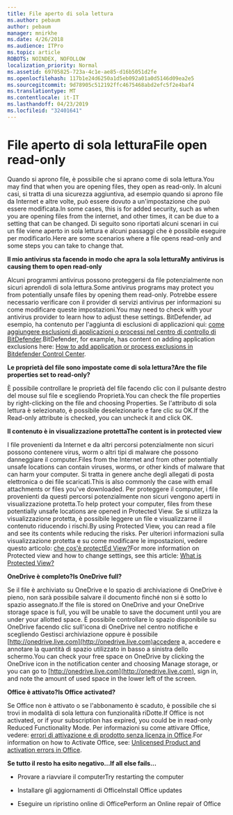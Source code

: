 ```yaml
---
title: File aperto di sola lettura
ms.author: pebaum
author: pebaum
manager: mnirkhe
ms.date: 4/26/2018
ms.audience: ITPro
ms.topic: article
ROBOTS: NOINDEX, NOFOLLOW
localization_priority: Normal
ms.assetid: 69705825-723a-4c1e-ae85-d16b5051d2fe
ms.openlocfilehash: 117b1e24d6250a1d5eb092a01a0d5146d09ea2e5
ms.sourcegitcommit: 9d78905c512192ffc4675468abd2efc5f2e4baf4
ms.translationtype: MT
ms.contentlocale: it-IT
ms.lasthandoff: 04/23/2019
ms.locfileid: "32401641"
---
```

# <a name="file-open-read-only"></a><span data-ttu-id="ff8df-102">File aperto di sola lettura</span><span class="sxs-lookup"><span data-stu-id="ff8df-102">File open read-only</span></span>

<span data-ttu-id="ff8df-103">Quando si aprono file, è possibile che si aprano come di sola lettura.</span><span class="sxs-lookup"><span data-stu-id="ff8df-103">You may find that when you are opening files, they open as read-only.</span></span> <span data-ttu-id="ff8df-104">In alcuni casi, si tratta di una sicurezza aggiuntiva, ad esempio quando si aprono file da Internet e altre volte, può essere dovuto a un'impostazione che può essere modificata.</span><span class="sxs-lookup"><span data-stu-id="ff8df-104">In some cases, this is for added security, such as when you are opening files from the internet, and other times, it can be due to a setting that can be changed.</span></span> <span data-ttu-id="ff8df-105">Di seguito sono riportati alcuni scenari in cui un file viene aperto in sola lettura e alcuni passaggi che è possibile eseguire per modificarlo.</span><span class="sxs-lookup"><span data-stu-id="ff8df-105">Here are some scenarios where a file opens read-only and some steps you can take to change that.</span></span>
  
 <span data-ttu-id="ff8df-106">**Il mio antivirus sta facendo in modo che apra la sola lettura**</span><span class="sxs-lookup"><span data-stu-id="ff8df-106">**My antivirus is causing them to open read-only**</span></span>
  
<span data-ttu-id="ff8df-107">Alcuni programmi antivirus possono proteggersi da file potenzialmente non sicuri aprendoli di sola lettura.</span><span class="sxs-lookup"><span data-stu-id="ff8df-107">Some antivirus programs may protect you from potentially unsafe files by opening them read-only.</span></span> <span data-ttu-id="ff8df-108">Potrebbe essere necessario verificare con il provider di servizi antivirus per informazioni su come modificare queste impostazioni.</span><span class="sxs-lookup"><span data-stu-id="ff8df-108">You may need to check with your antivirus provider to learn how to adjust these settings.</span></span> <span data-ttu-id="ff8df-109">BitDefender, ad esempio, ha contenuto per l'aggiunta di esclusioni di applicazioni qui: [come aggiungere esclusioni di applicazioni o processi nel centro di controllo di BitDefender](https://www.bitdefender.com/support/how-to-add-application-or-process-exclusions-in-bitdefender-control-center-1119.mdl).</span><span class="sxs-lookup"><span data-stu-id="ff8df-109">BitDefender, for example, has content on adding application exclusions here: [How to add application or process exclusions in Bitdefender Control Center](https://www.bitdefender.com/support/how-to-add-application-or-process-exclusions-in-bitdefender-control-center-1119.mdl).</span></span>
  
 <span data-ttu-id="ff8df-110">**Le proprietà del file sono impostate come di sola lettura?**</span><span class="sxs-lookup"><span data-stu-id="ff8df-110">**Are the file properties set to read-only?**</span></span>
  
<span data-ttu-id="ff8df-111">È possibile controllare le proprietà del file facendo clic con il pulsante destro del mouse sul file e scegliendo Proprietà.</span><span class="sxs-lookup"><span data-stu-id="ff8df-111">You can check the file properties by right-clicking on the file and choosing Properties.</span></span> <span data-ttu-id="ff8df-112">Se l'attributo di sola lettura è selezionato, è possibile deselezionarlo e fare clic su OK.</span><span class="sxs-lookup"><span data-stu-id="ff8df-112">If the Read-only attribute is checked, you can uncheck it and click OK.</span></span>
  
 <span data-ttu-id="ff8df-113">**Il contenuto è in visualizzazione protetta**</span><span class="sxs-lookup"><span data-stu-id="ff8df-113">**The content is in protected view**</span></span>
  
<span data-ttu-id="ff8df-114">I file provenienti da Internet e da altri percorsi potenzialmente non sicuri possono contenere virus, worm o altri tipi di malware che possono danneggiare il computer.</span><span class="sxs-lookup"><span data-stu-id="ff8df-114">Files from the Internet and from other potentially unsafe locations can contain viruses, worms, or other kinds of malware that can harm your computer.</span></span> <span data-ttu-id="ff8df-115">Si tratta in genere anche degli allegati di posta elettronica o dei file scaricati.</span><span class="sxs-lookup"><span data-stu-id="ff8df-115">This is also commonly the case with email attachments or files you've downloaded.</span></span> <span data-ttu-id="ff8df-116">Per proteggere il computer, i file provenienti da questi percorsi potenzialmente non sicuri vengono aperti in visualizzazione protetta.</span><span class="sxs-lookup"><span data-stu-id="ff8df-116">To help protect your computer, files from these potentially unsafe locations are opened in Protected View.</span></span> <span data-ttu-id="ff8df-117">Se si utilizza la visualizzazione protetta, è possibile leggere un file e visualizzarne il contenuto riducendo i rischi.</span><span class="sxs-lookup"><span data-stu-id="ff8df-117">By using Protected View, you can read a file and see its contents while reducing the risks.</span></span> <span data-ttu-id="ff8df-118">Per ulteriori informazioni sulla visualizzazione protetta e su come modificare le impostazioni, vedere questo articolo: [che cos'è protectEd View?](https://support.office.com/article/d6f09ac7-e6b9-4495-8e43-2bbcdbcb6653)</span><span class="sxs-lookup"><span data-stu-id="ff8df-118">For more information on Protected view and how to change settings, see this article: [What is Protected View?](https://support.office.com/article/d6f09ac7-e6b9-4495-8e43-2bbcdbcb6653)</span></span>
  
 <span data-ttu-id="ff8df-119">**OneDrive è completo?**</span><span class="sxs-lookup"><span data-stu-id="ff8df-119">**Is OneDrive full?**</span></span>
  
<span data-ttu-id="ff8df-120">Se il file è archiviato su OneDrive e lo spazio di archiviazione di OneDrive è pieno, non sarà possibile salvare il documento finché non si è sotto lo spazio assegnato.</span><span class="sxs-lookup"><span data-stu-id="ff8df-120">If the file is stored on OneDrive and your OneDrive storage space is full, you will be unable to save the document until you are under your allotted space.</span></span> <span data-ttu-id="ff8df-121">È possibile controllare lo spazio disponibile su OneDrive facendo clic sull'icona di OneDrive nel centro notifiche e scegliendo Gestisci archiviazione oppure è possibile [http://onedrive.live.com](http://onedrive.live.com)accedere a, accedere e annotare la quantità di spazio utilizzato in basso a sinistra dello schermo.</span><span class="sxs-lookup"><span data-stu-id="ff8df-121">You can check your free space on OneDrive by clicking the OneDrive icon in the notification center and choosing Manage storage, or you can go to [http://onedrive.live.com](http://onedrive.live.com), sign in, and note the amount of used space in the lower left of the screen.</span></span>
  
 <span data-ttu-id="ff8df-122">**Office è attivato?**</span><span class="sxs-lookup"><span data-stu-id="ff8df-122">**Is Office activated?**</span></span>
  
<span data-ttu-id="ff8df-123">Se Office non è attivato o se l'abbonamento è scaduto, è possibile che si trovi in modalità di sola lettura con funzionalità riDotte.</span><span class="sxs-lookup"><span data-stu-id="ff8df-123">If Office is not activated, or if your subscription has expired, you could be in read-only Reduced Functionality Mode.</span></span> <span data-ttu-id="ff8df-124">Per informazioni su come attivare Office, vedere: [errori di attivazione e di prodotto senza licenza in Office](https://support.office.com/article/0d23d3c0-c19c-4b2f-9845-5344fedc4380).</span><span class="sxs-lookup"><span data-stu-id="ff8df-124">For information on how to Activate Office, see: [Unlicensed Product and activation errors in Office](https://support.office.com/article/0d23d3c0-c19c-4b2f-9845-5344fedc4380).</span></span>
  
 <span data-ttu-id="ff8df-125">**Se tutto il resto ha esito negativo...**</span><span class="sxs-lookup"><span data-stu-id="ff8df-125">**If all else fails...**</span></span>
  
- <span data-ttu-id="ff8df-126">Provare a riavviare il computer</span><span class="sxs-lookup"><span data-stu-id="ff8df-126">Try restarting the computer</span></span>
    
- <span data-ttu-id="ff8df-127">Installare gli aggiornamenti di Office</span><span class="sxs-lookup"><span data-stu-id="ff8df-127">Install Office updates</span></span>
    
- <span data-ttu-id="ff8df-128">Eseguire un ripristino online di Office</span><span class="sxs-lookup"><span data-stu-id="ff8df-128">Perform an Online repair of Office</span></span>
    

